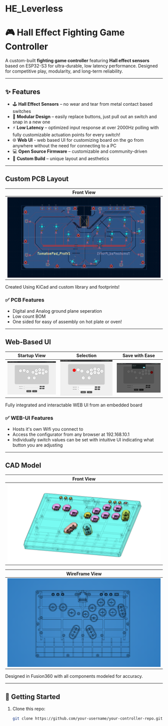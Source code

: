 # HE_Leverless

# 🎮 Hall Effect Fighting Game Controller  

A custom-built **fighting game controller** featuring **Hall effect sensors** based on ESP32-S3 for ultra-durable, low latency performance. Designed for competitive play, modularity, and long-term reliability.  

---

## ✨ Features  

- 🕹 **Hall Effect Sensors** – no wear and tear from metal contact based switches 
- 🔧 **Modular Design** – easily replace buttons, just pull out an switch and snap in a new one
- ⚡ **Low Latency** – optimized input response at over 2000Hz polling with fully customizable actuation points for every switch!
- 🌐 **Web UI** - web based UI for customizing board on the go from anywhere without the need for connecting to a PC
- 💻 **Open Source Firmware** – customizable and community-driven  
- 🎨 **Custom Build** – unique layout and aesthetics  

---

## Custom PCB Layout  

| Front View |
|------------|
| ![PCB Layout](images/PCB_1.png) |

Created Using KiCad and custom library and footprints!

### ✅ PCB Features
- Digital and Analog ground plane seperation
- Low count BOM
- One sided for easy of assembly on hot plate or oven!

---

## Web-Based UI 

| Startup View | Selection | Save with Ease |
|------------|------------|------------|
| ![PCB Layout](images/WEB_UI_1.png) | ![PCB Layout](images/WEB_UI_2.png) | ![PCB Layout](images/WEB_UI_3.png) |

Fully integrated and interactable WEB UI from an embedded board

### ✅ WEB-UI Features
- Hosts it's own Wifi you connect to
- Access the configurator from any browser at 192.168.10.1
- Individually switch values can be set with intuitive UI indicating what button you are adjusting

---

## CAD Model  
<!--
| Front View | Inside View | 
|------------|-------------|
| ![Front View](images/CAD_MODEL_1.png) | ![WireFrame View](images/CAD_MODEL_2.png) |

*(Replace the image paths with your actual files, e.g., `/assets/controller-front.png`)*  
-->
| Front View |
|------------|
| ![Front View](images/CAD_MODEL_1.png) |

| WireFrame View |
|------------|
| ![WireFrame View](images/CAD_MODEL_2.png) |

Designed in Fusion360 with all components modeled for accuracy. 

---

## 🚀 Getting Started  

1. Clone this repo:  
   ```bash
   git clone https://github.com/your-username/your-controller-repo.git
